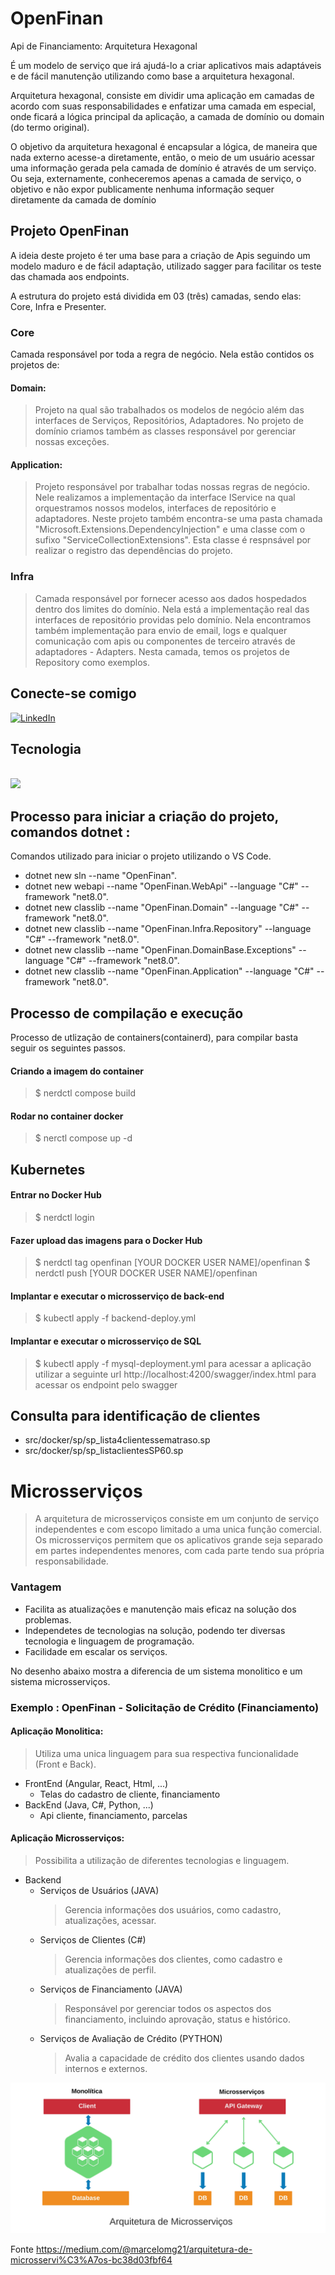 # OpenFinan
Api de Financiamento: Arquitetura Hexagonal

É um modelo de serviço que irá ajudá-lo a criar aplicativos mais adaptáveis e de fácil manutenção utilizando como base a arquitetura hexagonal.

Arquitetura hexagonal, consiste em dividir uma aplicação em camadas de acordo com suas responsabilidades e enfatizar uma camada em especial, onde ficará a lógica principal da aplicação, a camada de domínio ou domain (do termo original).

O objetivo da arquitetura hexagonal é encapsular a lógica, de maneira que nada externo acesse-a diretamente, então, o meio de um usuário acessar uma informação gerada pela camada de domínio é através de um serviço. Ou seja, externamente, conheceremos apenas a camada de serviço, o objetivo e não expor publicamente nenhuma informação sequer diretamente da camada de domínio

## Projeto OpenFinan
A ideia deste projeto é ter uma base para a criação de Apis seguindo um modelo maduro e de fácil adaptação,
utilizado sagger para facilitar os teste das chamada aos endpoints.

A estrutura do projeto está dividida em 03 (três) camadas, sendo elas: Core, Infra e Presenter.
### Core
Camada responsável por toda a regra de negócio. Nela estão contidos os projetos de:

#### Domain: 
 > Projeto na qual são trabalhados os modelos de negócio além das interfaces de Serviços, Repositórios, Adaptadores. No projeto de domínio criamos também as classes responsável por gerenciar nossas exceções.

#### Application:
 > Projeto responsável por trabalhar todas nossas regras de negócio. Nele realizamos a implementação da interface IService na qual orquestramos nossos modelos, interfaces de repositório e adaptadores.
 > Neste projeto também encontra-se uma pasta chamada "Microsoft.Extensions.DependencyInjection" e uma classe com o sufixo "ServiceCollectionExtensions". Esta classe é respnsável por realizar o registro das dependências do projeto.

### Infra
 > Camada responsável por fornecer acesso aos dados hospedados dentro dos limites do domínio. Nela está a implementação real das interfaces de repositório providas pelo domínio. Nela encontramos também implementação para envio de email, logs e qualquer comunicação com apis ou componentes de terceiro através de adaptadores - Adapters.
 > Nesta camada, temos os projetos de Repository como exemplos.

## Conecte-se comigo
[![LinkedIn](https://img.shields.io/badge/LinkedIn-000?style=for-the-badge&logo=linkedin&logoColor=0E76A8)](https://www.linkedin.com/in/augusto-cesar-ribeiro-freire-0148071b/)


## Tecnologia
</br>
<div>
  <img src="https://skillicons.dev/icons?i=vscode,dotnet,cs,git,github,mysql,docker,kubernetes,&perline=8" />
</div>

## Processo para iniciar a criação do projeto, comandos dotnet :
Comandos utilizado para iniciar o projeto utilizando o VS Code.

- dotnet new sln --name "OpenFinan". </br>
- dotnet new webapi --name "OpenFinan.WebApi" --language "C#" --framework "net8.0". </br>
- dotnet new classlib --name "OpenFinan.Domain" --language "C#" --framework "net8.0". </br>
- dotnet new classlib --name "OpenFinan.Infra.Repository" --language "C#" --framework "net8.0". </br>
- dotnet new classlib --name "OpenFinan.DomainBase.Exceptions" --language "C#" --framework "net8.0". </br> 
- dotnet new classlib --name "OpenFinan.Application" --language "C#" --framework "net8.0". </br>

## Processo de compilação e execução
Processo de utlização de containers(containerd), para compilar basta seguir os seguintes passos.

#### Criando a imagem do container
>$ nerdctl compose build

#### Rodar no container docker
>$ nerctl compose up -d

## Kubernetes

#### Entrar no Docker Hub 
>$ nerdctl login

#### Fazer upload das imagens para o Docker Hub
>$ nerdctl tag openfinan [YOUR DOCKER USER NAME]/openfinan
>$ nerdctl push [YOUR DOCKER USER NAME]/openfinan

#### Implantar e executar o microsserviço de back-end
>$ kubectl apply -f backend-deploy.yml

#### Implantar e executar o microsserviço de SQL
>$ kubectl apply -f mysql-deployment.yml
> para acessar a aplicação utilizar a seguinte url http://localhost:4200/swagger/index.html para acessar os endpoint pelo swagger


## Consulta para identificação de clientes 

- src/docker/sp/sp_lista4clientessematraso.sp </br>
- src/docker/sp/sp_listaclientesSP60.sp </br>


# Microsserviços

> A arquitetura de microsserviços consiste em um conjunto de serviço independentes e com escopo limitado a uma unica função comercial. Os microsserviços permitem que os aplicativos grande seja separado em partes independentes menores, com cada parte tendo sua própria responsabilidade.  

### Vantagem   
- Facilita as atualizações e manutenção mais eficaz na solução dos problemas.  
- Independetes de tecnologias na solução, podendo ter diversas tecnologia e linguagem de programação.  
- Facilidade em escalar os serviços.  


No desenho abaixo mostra a diferencia de um sistema monolitico e um sistema microsserviços.  

### Exemplo : OpenFinan - Solicitação de Crédito (Financiamento)   
  
#### Aplicação Monolitica:  
> Utiliza uma unica linguagem para sua respectiva funcionalidade (Front e Back).  

- FrontEnd (Angular, React, Html, ...)  
  - Telas do cadastro de cliente, financiamento   
- BackEnd (Java, C#, Python, ...)   
  - Api cliente, financiamento, parcelas  

#### Aplicação Microsserviços:  
> Possibilita a utilização de diferentes tecnologias e linguagem.
- Backend   
  - Serviços de Usuários (JAVA)  
    > Gerencia informações dos usuários, como cadastro, atualizações, acessar.  
  - Serviços de Clientes (C#)   
    > Gerencia informações dos clientes, como cadastro e atualizações de perfil.  
  - Serviços de Financiamento (JAVA)   
    > Responsável por gerenciar todos os aspectos dos financiamento, incluindo aprovação, status e histórico.  
  - Serviços de Avaliação de Crédito (PYTHON)   
    > Avalia a capacidade de crédito dos clientes usando dados internos e externos.  

![alt text](microsservicos.png)


Fonte https://medium.com/@marcelomg21/arquitetura-de-microsservi%C3%A7os-bc38d03fbf64
